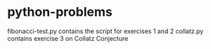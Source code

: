# python-problems
fibonacci-test.py contains the script for exercises 1 and 2
collatz.py contains exercise 3 on Collatz Conjecture
